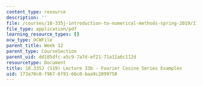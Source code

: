```yaml
---
content_type: resource
description: ''
file: /courses/18-335j-introduction-to-numerical-methods-spring-2019/173a70c0f9676f9166c0baa9c2099750_MIT18_335JS19_lec33_2.pdf
file_type: application/pdf
learning_resource_types: []
ocw_type: OCWFile
parent_title: Week 12
parent_type: CourseSection
parent_uid: dd105dfc-a5c9-7a7d-ef21-71a11a6c112d
resourcetype: Document
title: 18.335J (S19) Lecture 33b - Fourier Cosine Series Examples
uid: 173a70c0-f967-6f91-66c0-baa9c2099750
---
```

